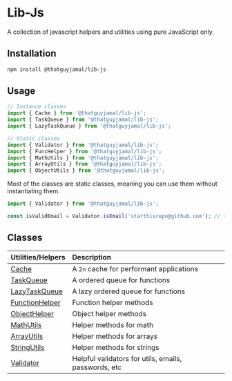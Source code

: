 # Lib-Js

A collection of javascript helpers and utilities using pure JavaScript only.

## Installation

```bash
npm install @thatguyjamal/lib-js
```

## Usage

```js
// Instance classes
import { Cache } from '@thatguyjamal/lib-js';
import { TaskQueue } from '@thatguyjamal/lib-js';
import { LazyTaskQueue } from '@thatguyjamal/lib-js';

// Static classes
import { Validator } from '@thatguyjamal/lib-js';
import { FuncHelper } from '@thatguyjamal/lib-js';
import { MathUtils } from '@thatguyjamal/lib-js';
import { ArrayUtils } from '@thatguyjamal/lib-js';
import { ObjectUtils } from '@thatguyjamal/lib-js';
```

Most of the classes are static classes, meaning you can use them without instantiating them.

```js
import { Validator } from '@thatguyjamal/lib-js';

const isValidEmail = Validator.isEmail('starthisrepo@github.com'); // true
```

## Classes

| Utilities/Helpers                     | Description                                          |     |
| :------------------------------------ | :--------------------------------------------------- | :-- |
| [Cache](./cache.js)                   | A `2n` cache for performant applications             |     |
| [TaskQueue](./task_queue.js)          | A ordered queue for functions                        |     |
| [LazyTaskQueue](./lazy_task_queue.js) | A lazy ordered queue for functions                   |     |
| [FunctionHelper](./func.js)           | Function helper methods                              |     |
| [ObjectHelper](./obj.js)              | Object helper methods                                |     |
| [MathUtils](./math.js)                | Helper methods for math                              |     |
| [ArrayUtils](./array.js)              | Helper methods for arrays                            |     |
| [StringUtils](./string.js)            | Helper methods for strings                           |     |
| [Validator](./validator.js)           | Helpful validators for utils, emails, passwords, etc |     |